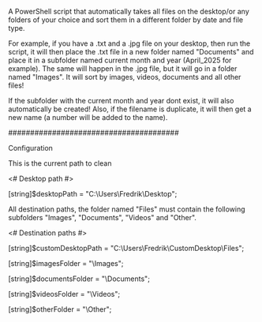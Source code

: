 A PowerShell script that automatically takes all files on the desktop/or any folders of your choice and sort them in a different folder by date and file type.

For example, if you have a .txt and a .jpg file on your desktop, then run the script, it will then place the .txt file in a new folder named "Documents" and place it in a subfolder named current month and year (April_2025 for example). The same will happen in the .jpg file, but it will go in a folder named "Images".
It will sort by images, videos, documents and all other files!

If the subfolder with the current month and year dont exist, it will also automatically be created!
Also, if the filename is duplicate, it will then get a new name (a number will be added to the name).

#######################################

Configuration

This is the current path to clean

<# Desktop path #>

[string]$desktopPath = "C:\Users\Fredrik\Desktop";


All destination paths, the folder named "Files" must contain the following subfolders "Images", "Documents", "Videos" and "Other".

<# Destination paths #>

[string]$customDesktopPath = "C:\Users\Fredrik\CustomDesktop\Files";

[string]$imagesFolder = "\Images";

[string]$documentsFolder = "\Documents";

[string]$videosFolder = "\Videos";

[string]$otherFolder = "\Other";
